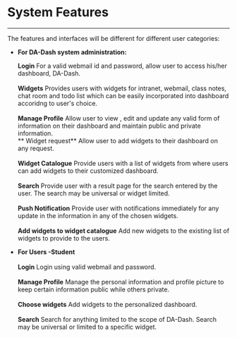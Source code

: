 # System Features


---



The features and interfaces will be different for different user categories:

* **For DA-Dash system administration:**
    
  **Login** For a valid webmail id and password, allow user to access his/her dashboard, DA-Dash.<br/><br/>
  **Widgets** Provides users with widgets for intranet, webmail, class notes, chat room and todo list which can be easily incorporated into dashboard accoridng to user's choice.<br/><br/>
  **Manage Profile** Allow user to view , edit and update any valid form of information on their dashboard and maintain public and private information.<br/>
  ** Widget request** Allow user to add widgets to their dashboard on any request.<br/><br/>
  **Widget Catalogue** Provide users with a list of widgets from where users can add widgets to their customized dashboard.<br/><br/>
  **Search** Provide user with  a result page for the search entered by the user. The search may be universal or widget limited.<br/><br/>
  **Push Notification** Provide user with notifications immediately for any update in the information in any of the chosen widgets.<br/><br/>
  **Add widgets to widget catalogue** Add new widgets to the existing list of widgets to provide to the users.<br/>
        
*   **For Users -Student**<br/><br/>
     **Login** Login using valid webmail and password.<br/><br/>
     **Manage Profile** Manage the personal information and profile picture to keep certain information public while others private.<br/><br/>
      **Choose widgets** Add widgets to the personalized dashboard.<br/><br/>
      **Search** Search for anything limited to the scope of DA-Dash. Search may be universal or limited to a specific widget.<br/><br/>